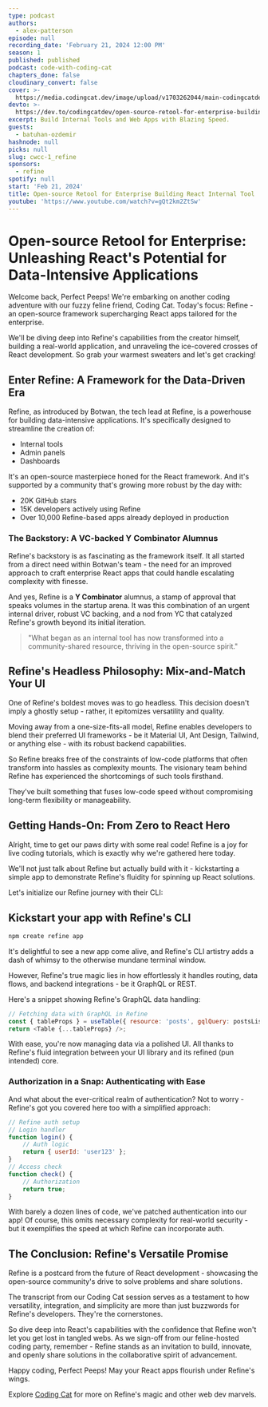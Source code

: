 ```yaml
---
type: podcast
authors:
  - alex-patterson
episode: null
recording_date: 'February 21, 2024 12:00 PM'
season: 1
published: published
podcast: code-with-coding-cat
chapters_done: false
cloudinary_convert: false
cover: >-
  https://media.codingcat.dev/image/upload/v1703262044/main-codingcatdev-photo/2024-2-21_refine.png
devto: >-
  https://dev.to/codingcatdev/open-source-retool-for-enterprise-building-react-internal-tool-5cdn
excerpt: Build Internal Tools and Web Apps with Blazing Speed.
guests:
  - batuhan-ozdemir
hashnode: null
picks: null
slug: cwcc-1_refine
sponsors:
  - refine
spotify: null
start: 'Feb 21, 2024'
title: Open-source Retool for Enterprise Building React Internal Tool
youtube: 'https://www.youtube.com/watch?v=gQt2km2ZtSw'
---
```


# Open-source Retool for Enterprise: Unleashing React's Potential for Data-Intensive Applications

Welcome back, Perfect Peeps! We're embarking on another coding adventure with our fuzzy feline friend, Coding Cat. Today's focus: Refine - an open-source framework supercharging React apps tailored for the enterprise.

We'll be diving deep into Refine's capabilities from the creator himself, building a real-world application, and unraveling the ice-covered crosses of React development. So grab your warmest sweaters and let's get cracking!

## Enter Refine: A Framework for the Data-Driven Era

Refine, as introduced by Botwan, the tech lead at Refine, is a powerhouse for building data-intensive applications. It's specifically designed to streamline the creation of:

- Internal tools
- Admin panels
- Dashboards

It's an open-source masterpiece honed for the React framework. And it's supported by a community that's growing more robust by the day with:

- 20K GitHub stars
- 15K developers actively using Refine
- Over 10,000 Refine-based apps already deployed in production

### The Backstory: A VC-backed Y Combinator Alumnus

Refine's backstory is as fascinating as the framework itself. It all started from a direct need within Botwan's team - the need for an improved approach to craft enterprise React apps that could handle escalating complexity with finesse.

And yes, Refine is a **Y Combinator** alumnus, a stamp of approval that speaks volumes in the startup arena. It was this combination of an urgent internal driver, robust VC backing, and a nod from YC that catalyzed Refine's growth beyond its initial iteration.

> "What began as an internal tool has now transformed into a community-shared resource, thriving in the open-source spirit."

## Refine's Headless Philosophy: Mix-and-Match Your UI

One of Refine's boldest moves was to go headless. This decision doesn't imply a ghostly setup - rather, it epitomizes versatility and quality.

Moving away from a one-size-fits-all model, Refine enables developers to blend their preferred UI frameworks - be it Material UI, Ant Design, Tailwind, or anything else - with its robust backend capabilities.

So Refine breaks free of the constraints of low-code platforms that often transform into hassles as complexity mounts. The visionary team behind Refine has experienced the shortcomings of such tools firsthand.

They've built something that fuses low-code speed without compromising long-term flexibility or manageability.

## Getting Hands-On: From Zero to React Hero

Alright, time to get our paws dirty with some real code! Refine is a joy for live coding tutorials, which is exactly why we're gathered here today.

We'll not just talk about Refine but actually build with it - kickstarting a simple app to demonstrate Refine's fluidity for spinning up React solutions.

Let's initialize our Refine journey with their CLI:

## Kickstart your app with Refine's CLI

```bash
npm create refine app
```

It's delightful to see a new app come alive, and Refine's CLI artistry adds a dash of whimsy to the otherwise mundane terminal window.

However, Refine's true magic lies in how effortlessly it handles routing, data flows, and backend integrations - be it GraphQL or REST.

Here's a snippet showing Refine's GraphQL data handling:

```js
// Fetching data with GraphQL in Refine
const { tableProps } = useTable({ resource: 'posts', gqlQuery: postsList });
return <Table {...tableProps} />;
```

With ease, you're now managing data via a polished UI. All thanks to Refine's fluid integration between your UI library and its refined (pun intended) core.

### Authorization in a Snap: Authenticating with Ease

And what about the ever-critical realm of authentication? Not to worry - Refine's got you covered here too with a simplified approach:

```js
// Refine auth setup
// Login handler
function login() {
	// Auth logic
	return { userId: 'user123' };
}
// Access check
function check() {
	// Authorization
	return true;
}
```

With barely a dozen lines of code, we've patched authentication into our app! Of course, this omits necessary complexity for real-world security - but it exemplifies the speed at which Refine can incorporate auth.

## The Conclusion: Refine's Versatile Promise

Refine is a postcard from the future of React development - showcasing the open-source community's drive to solve problems and share solutions.

The transcript from our Coding Cat session serves as a testament to how versatility, integration, and simplicity are more than just buzzwords for Refine's developers. They're the cornerstones.

So dive deep into React's capabilities with the confidence that Refine won't let you get lost in tangled webs. As we sign-off from our feline-hosted coding party, remember - Refine stands as an invitation to build, innovate, and openly share solutions in the collaborative spirit of advancement.

Happy coding, Perfect Peeps! May your React apps flourish under Refine's wings.

Explore [Coding Cat](http://codingcat.dev) for more on Refine's magic and other web dev marvels.
